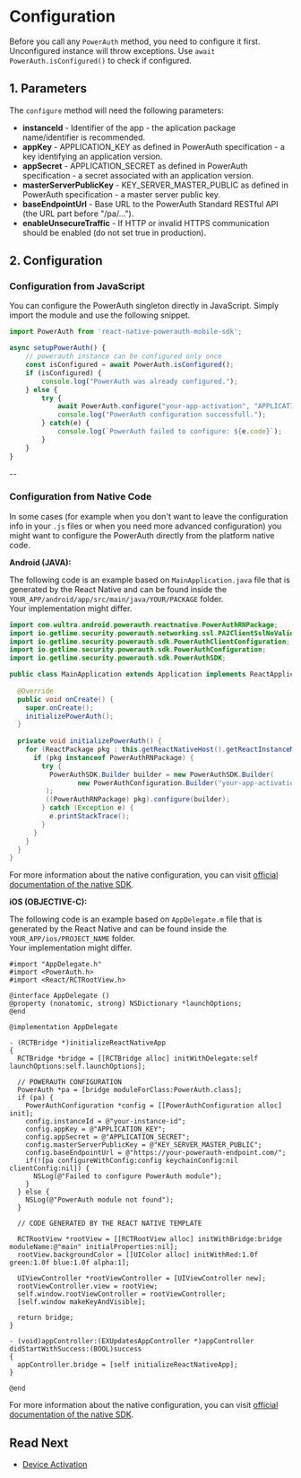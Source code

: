 # Configuration

Before you call any `PowerAuth` method, you need to configure it first. Unconfigured instance will throw exceptions. Use `await PowerAuth.isConfigured()` to check if configured.

## 1. Parameters

The `configure` method will need the following parameters:

- **instanceId** - Identifier of the app - the aplication package name/identifier is recommended.  
- **appKey** - APPLICATION_KEY as defined in PowerAuth specification - a key identifying an application version.
- **appSecret** - APPLICATION_SECRET as defined in PowerAuth specification - a secret associated with an application version.  
- **masterServerPublicKey** - KEY\_SERVER\_MASTER_PUBLIC as defined in PowerAuth specification - a master server public key.  
- **baseEndpointUrl** - Base URL to the PowerAuth Standard RESTful API (the URL part before "/pa/...").  
- **enableUnsecureTraffic** - If HTTP or invalid HTTPS communication should be enabled (do not set true in production).

## 2. Configuration

### Configuration from JavaScript

You can configure the PowerAuth singleton directly in JavaScript. Simply import the module and use the following snippet.

```javascript
import PowerAuth from 'react-native-powerauth-mobile-sdk';

async setupPowerAuth() {
    // powerauth instance can be configured only once
    const isConfigured = await PowerAuth.isConfigured();
    if (isConfigured) {
        console.log("PowerAuth was already configured.");
    } else {
        try {
            await PowerAuth.configure("your-app-activation", "APPLICATION_KEY", "APPLICATION_SECRET", "KEY_SERVER_MASTER_PUBLIC", "https://your-powerauth-endpoint.com/", false);
            console.log("PowerAuth configuration successfull.");
        } catch(e) {
            console.log(`PowerAuth failed to configure: ${e.code}`);
        }
    }
}
```

--

### Configuration from Native Code

In some cases (for example when you don't want to leave the configuration info in your `.js` files or when you need more advanced configuration) you might want to configure the PowerAuth directly from the platform native code.

__Android (JAVA):__

<!-- begin box info -->
The following code is an example based on `MainApplication.java` file that is generated by the React Native and can be found inside the `YOUR_APP/android/app/src/main/java/YOUR/PACKAGE` folder.  
Your implementation might differ.
<!-- end -->

```java
import com.wultra.android.powerauth.reactnative.PowerAuthRNPackage;
import io.getlime.security.powerauth.networking.ssl.PA2ClientSslNoValidationStrategy;
import io.getlime.security.powerauth.sdk.PowerAuthClientConfiguration;
import io.getlime.security.powerauth.sdk.PowerAuthConfiguration;
import io.getlime.security.powerauth.sdk.PowerAuthSDK;

public class MainApplication extends Application implements ReactApplication {
		
  @Override
  public void onCreate() {
    super.onCreate();
    initializePowerAuth();
  }
  	
  private void initializePowerAuth() {
    for (ReactPackage pkg : this.getReactNativeHost().getReactInstanceManager().getPackages()) {
      if (pkg instanceof PowerAuthRNPackage) {
        try {
          PowerAuthSDK.Builder builder = new PowerAuthSDK.Builder(
                 new PowerAuthConfiguration.Builder("your-app-activation", "https://your-powerauth-endpoint.com/", "APPLICATION_KEY", "APPLICATION_SECRET", "KEY_SERVER_MPK").build()
         );
         ((PowerAuthRNPackage) pkg).configure(builder);
        } catch (Exception e) {
          e.printStackTrace();
        }
      }
    }
  }
}
```

For more information about the native configuration, you can visit [official documentation of the native SDK](https://github.com/wultra/powerauth-mobile-sdk/blob/develop/docs/PowerAuth-SDK-for-Android.md#configuration).

__iOS (OBJECTIVE-C):__

<!-- begin box info -->
The following code is an example based on `AppDelegate.m` file that is generated by the React Native and can be found inside the `YOUR_APP/ios/PROJECT_NAME` folder.  
Your implementation might differ.
<!-- end -->

```objc
#import "AppDelegate.h"
#import <PowerAuth.h>
#import <React/RCTRootView.h>

@interface AppDelegate ()
@property (nonatomic, strong) NSDictionary *launchOptions;
@end

@implementation AppDelegate

- (RCTBridge *)initializeReactNativeApp
{
  RCTBridge *bridge = [[RCTBridge alloc] initWithDelegate:self launchOptions:self.launchOptions];
  
  // POWERAUTH CONFIGURATION
  PowerAuth *pa = [bridge moduleForClass:PowerAuth.class];
  if (pa) {
    PowerAuthConfiguration *config = [[PowerAuthConfiguration alloc] init];
    config.instanceId = @"your-instance-id";
    config.appKey = @"APPLICATION_KEY";
    config.appSecret = @"APPLICATION_SECRET";
    config.masterServerPublicKey = @"KEY_SERVER_MASTER_PUBLIC";
    config.baseEndpointUrl = @"https://your-powerauth-endpoint.com/";
    if(![pa configureWithConfig:config keychainConfig:nil clientConfig:nil]) {
      NSLog(@"Failed to configure PowerAuth module");
    }
  } else {
    NSLog(@"PowerAuth module not found");
  }
  
  // CODE GENERATED BY THE REACT NATIVE TEMPLATE
  
  RCTRootView *rootView = [[RCTRootView alloc] initWithBridge:bridge moduleName:@"main" initialProperties:nil];
  rootView.backgroundColor = [[UIColor alloc] initWithRed:1.0f green:1.0f blue:1.0f alpha:1];

  UIViewController *rootViewController = [UIViewController new];
  rootViewController.view = rootView;
  self.window.rootViewController = rootViewController;
  [self.window makeKeyAndVisible];

  return bridge;
}

- (void)appController:(EXUpdatesAppController *)appController didStartWithSuccess:(BOOL)success
{
  appController.bridge = [self initializeReactNativeApp];
}

@end
```

For more information about the native configuration, you can visit [official documentation of the native SDK](https://github.com/wultra/powerauth-mobile-sdk/blob/develop/docs/PowerAuth-SDK-for-iOS.md#configuration).

## Read Next

- [Device Activation](./Device-Activation.md)

